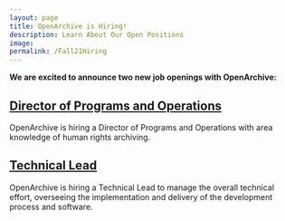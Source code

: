```yaml
---
layout: page
title: OpenArchive is Hiring!
description: Learn About Our Open Positions
image: 
permalink: /Fall21Hiring
---
```


<div style="width: 100%; text-align: left;">
  <p><b>We are excited to announce two new job openings with OpenArchive:</b></p>
  
 <p><h2><a href="https://open-archive.org/DPOJob" target="_blank">Director of Programs and Operations</a></h2></p>
<p>OpenArchive is hiring a Director of Programs and Operations with area knowledge of human rights archiving.</p>
  
 <p><h2><a href="https://open-archive.org/TLJob" target="_blank">Technical Lead</a></h2></p>
<p>OpenArchive is hiring a Technical Lead to manage the overall technical effort, overseeing the implementation and delivery of the development process and software.</p>




